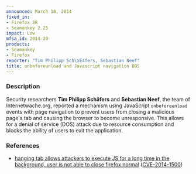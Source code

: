 ```yaml
---
announced: March 18, 2014
fixed_in:
- Firefox 28
- Seamonkey 2.25
impact: Low
mfsa_id: 2014-20
products:
- Seamonkey
- Firefox
reporter: "Tim Philipp Sch\xE4fers, Sebastian Neef"
title: onbeforeunload and Javascript navigation DOS
---
```


<h3>Description</h3>

<p>Security researchers <strong>Tim Philipp Schäfers</strong> and
<strong>Sebastian Neef</strong>, the team of Internetwache.org, reported a
mechanism using JavaScript <code>onbeforeunload</code> events with page
navigation to prevent users from closing a malicious page's tab and causing the
browser to become unresponsive. This allows for a denial of service (DOS) attack
due to resource consumption and blocks the ability of users to exit the
application.
</p>

<h3>References</h3>

<ul>
  <li><a href="https://bugzilla.mozilla.org/show_bug.cgi?id=956524">
       hanging tab allows attackers to execute JS for a long time in the
background, user is not able to close firefox normal</a> (<a href="http://cve.mitre.org/cgi-bin/cvename.cgi?name=CVE-2014-1500" class="ex-ref">CVE-2014-1500</a>)</li>
</ul>



